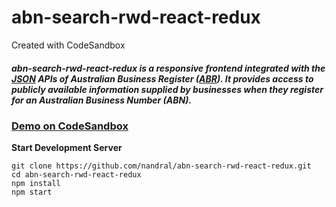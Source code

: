 # abn-search-rwd-react-redux
Created with CodeSandbox

##### abn-search-rwd-react-redux is a responsive frontend integrated with the [JSON](https://abr.business.gov.au/json/) APIs of Australian Business Register ([ABR](https://abr.business.gov.au/)). It provides access to publicly available information supplied by businesses when they register for an Australian Business Number (ABN).

### [Demo on CodeSandbox](https://ll29r2qqvq.codesandbox.io/)

**Start Development Server**
```
git clone https://github.com/nandral/abn-search-rwd-react-redux.git
cd abn-search-rwd-react-redux
npm install
npm start
```
